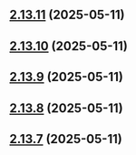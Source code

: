 ## [2.13.11](https://github.com/ghoshRitesh12/aniwatch-api/compare/v2.13.10...v2.13.11) (2025-05-11)



## [2.13.10](https://github.com/ghoshRitesh12/aniwatch-api/compare/v2.13.9...v2.13.10) (2025-05-11)



## [2.13.9](https://github.com/ghoshRitesh12/aniwatch-api/compare/v2.13.8...v2.13.9) (2025-05-11)



## [2.13.8](https://github.com/ghoshRitesh12/aniwatch-api/compare/v2.13.7...v2.13.8) (2025-05-11)



## [2.13.7](https://github.com/ghoshRitesh12/aniwatch-api/compare/v2.13.6...v2.13.7) (2025-05-11)



